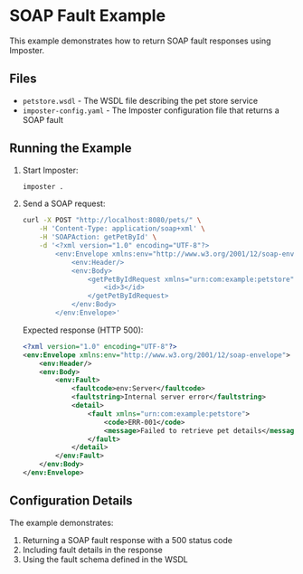 # SOAP Fault Example

This example demonstrates how to return SOAP fault responses using Imposter.

## Files

- `petstore.wsdl` - The WSDL file describing the pet store service
- `imposter-config.yaml` - The Imposter configuration file that returns a SOAP fault

## Running the Example

1. Start Imposter:
   ```bash
   imposter .
   ```

2. Send a SOAP request:
   ```bash
   curl -X POST "http://localhost:8080/pets/" \
       -H 'Content-Type: application/soap+xml' \
       -H 'SOAPAction: getPetById' \
       -d '<?xml version="1.0" encoding="UTF-8"?>
           <env:Envelope xmlns:env="http://www.w3.org/2001/12/soap-envelope">
               <env:Header/>
               <env:Body>
                   <getPetByIdRequest xmlns="urn:com:example:petstore">
                       <id>3</id>
                   </getPetByIdRequest>
               </env:Body>
           </env:Envelope>'
   ```

   Expected response (HTTP 500):
   ```xml
   <?xml version="1.0" encoding="UTF-8"?>
   <env:Envelope xmlns:env="http://www.w3.org/2001/12/soap-envelope">
       <env:Header/>
       <env:Body>
           <env:Fault>
               <faultcode>env:Server</faultcode>
               <faultstring>Internal server error</faultstring>
               <detail>
                   <fault xmlns="urn:com:example:petstore">
                       <code>ERR-001</code>
                       <message>Failed to retrieve pet details</message>
                   </fault>
               </detail>
           </env:Fault>
       </env:Body>
   </env:Envelope>
   ```

## Configuration Details

The example demonstrates:

1. Returning a SOAP fault response with a 500 status code
2. Including fault details in the response
3. Using the fault schema defined in the WSDL 